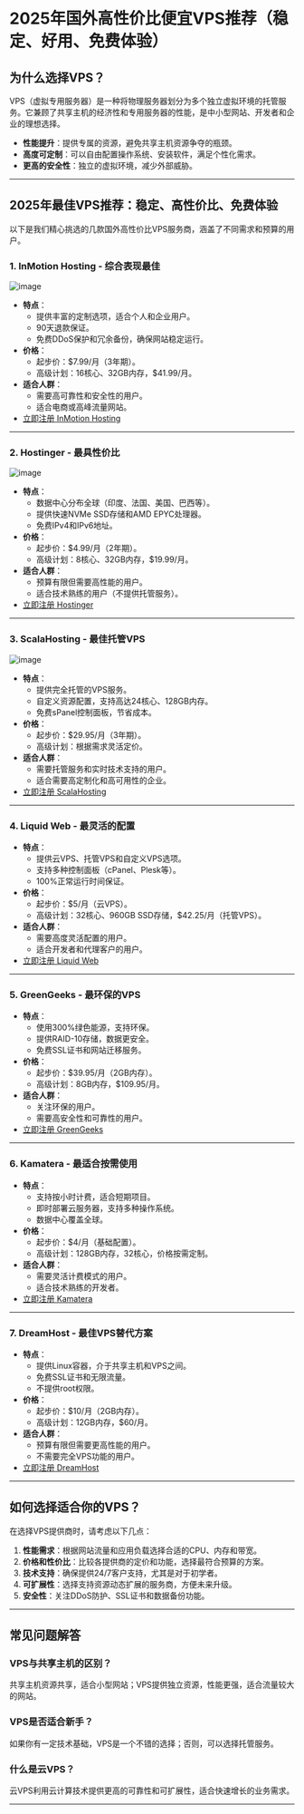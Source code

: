 # 2025年国外高性价比便宜VPS推荐（稳定、好用、免费体验）

## 为什么选择VPS？

VPS（虚拟专用服务器）是一种将物理服务器划分为多个独立虚拟环境的托管服务。它兼顾了共享主机的经济性和专用服务器的性能，是中小型网站、开发者和企业的理想选择。

- **性能提升**：提供专属的资源，避免共享主机资源争夺的瓶颈。
- **高度可定制**：可以自由配置操作系统、安装软件，满足个性化需求。
- **更高的安全性**：独立的虚拟环境，减少外部威胁。

---

## 2025年最佳VPS推荐：稳定、高性价比、免费体验

以下是我们精心挑选的几款国外高性价比VPS服务商，涵盖了不同需求和预算的用户。

### 1. **InMotion Hosting** - 综合表现最佳

![image](https://github.com/user-attachments/assets/0155cb37-75cb-4ea2-9eeb-b48905d48bee)

- **特点**：
  - 提供丰富的定制选项，适合个人和企业用户。
  - 90天退款保证。
  - 免费DDoS保护和冗余备份，确保网站稳定运行。
- **价格**：
  - 起步价：$7.99/月（3年期）。
  - 高级计划：16核心、32GB内存，$41.99/月。
- **适合人群**：
  - 需要高可靠性和安全性的用户。
  - 适合电商或高峰流量网站。
- [立即注册 InMotion Hosting](https://www.inmotionhosting.com/)

---

### 2. **Hostinger** - 最具性价比

![image](https://github.com/user-attachments/assets/bee3e3f2-bb8c-47f4-a5e8-46de888146d4)

- **特点**：
  - 数据中心分布全球（印度、法国、美国、巴西等）。
  - 提供快速NVMe SSD存储和AMD EPYC处理器。
  - 免费IPv4和IPv6地址。
- **价格**：
  - 起步价：$4.99/月（2年期）。
  - 高级计划：8核心、32GB内存，$19.99/月。
- **适合人群**：
  - 预算有限但需要高性能的用户。
  - 适合技术熟练的用户（不提供托管服务）。
- [立即注册 Hostinger](https://www.hostinger.com/)

---

### 3. **ScalaHosting** - 最佳托管VPS

![image](https://github.com/user-attachments/assets/ac901447-fcfb-4c27-841d-e94a692b4f2e)

- **特点**：
  - 提供完全托管的VPS服务。
  - 自定义资源配置，支持高达24核心、128GB内存。
  - 免费sPanel控制面板，节省成本。
- **价格**：
  - 起步价：$29.95/月（3年期）。
  - 高级计划：根据需求灵活定价。
- **适合人群**：
  - 需要托管服务和实时技术支持的用户。
  - 适合需要高定制化和高可用性的企业。
- [立即注册 ScalaHosting](https://www.scalahosting.com/)

---

### 4. **Liquid Web** - 最灵活的配置
- **特点**：
  - 提供云VPS、托管VPS和自定义VPS选项。
  - 支持多种控制面板（cPanel、Plesk等）。
  - 100%正常运行时间保证。
- **价格**：
  - 起步价：$5/月（云VPS）。
  - 高级计划：32核心、960GB SSD存储，$42.25/月（托管VPS）。
- **适合人群**：
  - 需要高度灵活配置的用户。
  - 适合开发者和代理客户的用户。
- [立即注册 Liquid Web](https://www.liquidweb.com/)

---

### 5. **GreenGeeks** - 最环保的VPS
- **特点**：
  - 使用300%绿色能源，支持环保。
  - 提供RAID-10存储，数据更安全。
  - 免费SSL证书和网站迁移服务。
- **价格**：
  - 起步价：$39.95/月（2GB内存）。
  - 高级计划：8GB内存，$109.95/月。
- **适合人群**：
  - 关注环保的用户。
  - 需要高安全性和可靠性的用户。
- [立即注册 GreenGeeks](https://www.greengeeks.com/)

---

### 6. **Kamatera** - 最适合按需使用
- **特点**：
  - 支持按小时计费，适合短期项目。
  - 即时部署云服务器，支持多种操作系统。
  - 数据中心覆盖全球。
- **价格**：
  - 起步价：$4/月（基础配置）。
  - 高级计划：128GB内存，32核心，价格按需定制。
- **适合人群**：
  - 需要灵活计费模式的用户。
  - 适合技术熟练的开发者。
- [立即注册 Kamatera](https://www.kamatera.com/)

---

### 7. **DreamHost** - 最佳VPS替代方案
- **特点**：
  - 提供Linux容器，介于共享主机和VPS之间。
  - 免费SSL证书和无限流量。
  - 不提供root权限。
- **价格**：
  - 起步价：$10/月（2GB内存）。
  - 高级计划：12GB内存，$60/月。
- **适合人群**：
  - 预算有限但需要更高性能的用户。
  - 不需要完全VPS功能的用户。
- [立即注册 DreamHost](https://www.dreamhost.com/)

---

## 如何选择适合你的VPS？

在选择VPS提供商时，请考虑以下几点：
1. **性能需求**：根据网站流量和应用负载选择合适的CPU、内存和带宽。
2. **价格和性价比**：比较各提供商的定价和功能，选择最符合预算的方案。
3. **技术支持**：确保提供24/7客户支持，尤其是对于初学者。
4. **可扩展性**：选择支持资源动态扩展的服务商，方便未来升级。
5. **安全性**：关注DDoS防护、SSL证书和数据备份功能。

---

## 常见问题解答

### VPS与共享主机的区别？
共享主机资源共享，适合小型网站；VPS提供独立资源，性能更强，适合流量较大的网站。

### VPS是否适合新手？
如果你有一定技术基础，VPS是一个不错的选择；否则，可以选择托管服务。

### 什么是云VPS？
云VPS利用云计算技术提供更高的可靠性和可扩展性，适合快速增长的业务需求。

---


